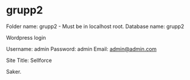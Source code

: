 # grupp2

Folder name: grupp2 - Must be in localhost root.
Database name: grupp2

Wordpress login

Username: admin
Password: admin
Email: admin@admin.com

Site Title: Sellforce

Saker.
